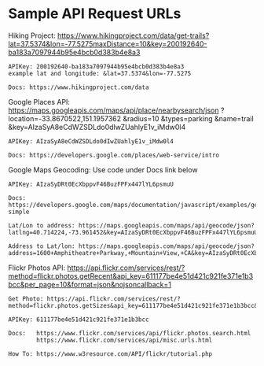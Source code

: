 # Sample API Request URLs #

Hiking Project: https://www.hikingproject.com/data/get-trails?lat=37.5374&lon=-77.5275maxDistance=10&key=200192640-ba183a7097944b95e4bcb0d383b4e8a3

	APIKey: 200192640-ba183a7097944b95e4bcb0d383b4e8a3
	example lat and longitude: &lat=37.5374&lon=-77.5275

	Docs: https://www.hikingproject.com/data


Google Places API:
	https://maps.googleapis.com/maps/api/place/nearbysearch/json
	?location=-33.8670522,151.1957362
	&radius=10
	&types=parking
	&name=trail
	&key=AIzaSyA8eCdWZSDLdo0dIwZUahlyE1v_iMdw0l4

	APIKey: AIzaSyA8eCdWZSDLdo0dIwZUahlyE1v_iMdw0l4

	Docs: https://developers.google.com/places/web-service/intro


Google Maps Geocoding: Use code under Docs link below

	APIKey: AIzaSyDRt0EcXbppvF46BuzFPFx447lYL6psmuU

	Docs: https://developers.google.com/maps/documentation/javascript/examples/geocoding-simple

	Lat/Lon to address: https://maps.googleapis.com/maps/api/geocode/json?latlng=40.714224,-73.961452&key=AIzaSyDRt0EcXbppvF46BuzFPFx447lYL6psmuU

	Address to Lat/lon: https://maps.googleapis.com/maps/api/geocode/json?address=1600+Amphitheatre+Parkway,+Mountain+View,+CA&key=AIzaSyDRt0EcXbppvF46BuzFPFx447lYL6psmuU

<!-- 	//creates a map with input lat / long
		var geocoder;
		  var map;
		  function initialize() {
		    geocoder = new google.maps.Geocoder();
		    var latlng = new google.maps.LatLng(-34.397, 150.644);
		    var mapOptions = {
		      zoom: 8,
		      center: latlng
		    }
		    map = new google.maps.Map(document.getElementById('map'), mapOptions);
		  }

		//takes an address input and places a marker on a map
		  function codeAddress() {
		    var address = document.getElementById('address').value;
		    geocoder.geocode( { 'address': address}, function(results, status) {
		      if (status == 'OK') {
		        map.setCenter(results[0].geometry.location);
		        var marker = new google.maps.Marker({
		            map: map,
		            position: results[0].geometry.location
		        });
		      } else {
		        alert('Geocode was not successful for the following reason: ' + status);
		      }
		    });
		  }

		//HTML code to render map
		<body onload="initialize()">
		 <div id="map" style="width: 320px; height: 480px;"></div>
		  <div>
		    <input id="address" type="textbox" value="Richmond, VA">
		    <input type="button" value="Encode" onclick="codeAddress()">
		  </div>
		</body>    -->


Flickr Photos API: https://api.flickr.com/services/rest/?method=flickr.photos.getRecent&api_key=611177be4e51d421c921fe371e1b3bcc&per_page=10&format=json&nojsoncallback=1

	Get Photo: https://api.flickr.com/services/rest/?method=flickr.photos.getSizes&api_key=611177be4e51d421c921fe371e1b3bcc&photo_id=24073316357&format=json&nojsoncallback=1

	APIKey: 611177be4e51d421c921fe371e1b3bcc

	Docs: 	https://www.flickr.com/services/api/flickr.photos.search.html
			https://www.flickr.com/services/api/misc.urls.html

	How To: https://www.w3resource.com/API/flickr/tutorial.php

